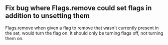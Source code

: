 ## Fix bug where Flags.remove could set flags in addition to unsetting them

Flags.remove when given a flag to remove that wasn't currently present in the set, would turn the flag on.
It should only be turning flags off, not turning them on.

